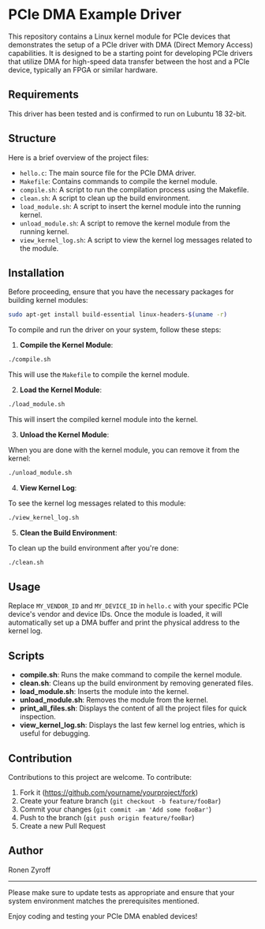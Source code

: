 # PCIe DMA Example Driver

This repository contains a Linux kernel module for PCIe devices that demonstrates the setup of a PCIe driver with DMA (Direct Memory Access) capabilities. It is designed to be a starting point for developing PCIe drivers that utilize DMA for high-speed data transfer between the host and a PCIe device, typically an FPGA or similar hardware.

## Requirements

This driver has been tested and is confirmed to run on Lubuntu 18 32-bit.

## Structure

Here is a brief overview of the project files:

- `hello.c`: The main source file for the PCIe DMA driver.
- `Makefile`: Contains commands to compile the kernel module.
- `compile.sh`: A script to run the compilation process using the Makefile.
- `clean.sh`: A script to clean up the build environment.
- `load_module.sh`: A script to insert the kernel module into the running kernel.
- `unload_module.sh`: A script to remove the kernel module from the running kernel.
- `view_kernel_log.sh`: A script to view the kernel log messages related to the module.

## Installation

Before proceeding, ensure that you have the necessary packages for building kernel modules:

```sh
sudo apt-get install build-essential linux-headers-$(uname -r)
```

To compile and run the driver on your system, follow these steps:

1. **Compile the Kernel Module**:

```bash
./compile.sh
```

This will use the `Makefile` to compile the kernel module.

2. **Load the Kernel Module**:

```bash
./load_module.sh
```

This will insert the compiled kernel module into the kernel.

3. **Unload the Kernel Module**:

When you are done with the kernel module, you can remove it from the kernel:

```bash
./unload_module.sh
```

4. **View Kernel Log**:

To see the kernel log messages related to this module:

```bash
./view_kernel_log.sh
```

5. **Clean the Build Environment**:

To clean up the build environment after you're done:

```bash
./clean.sh
```

## Usage

Replace `MY_VENDOR_ID` and `MY_DEVICE_ID` in `hello.c` with your specific PCIe device's vendor and device IDs. Once the module is loaded, it will automatically set up a DMA buffer and print the physical address to the kernel log.

## Scripts

- **compile.sh**: Runs the make command to compile the kernel module.
- **clean.sh**: Cleans up the build environment by removing generated files.
- **load_module.sh**: Inserts the module into the kernel.
- **unload_module.sh**: Removes the module from the kernel.
- **print_all_files.sh**: Displays the content of all the project files for quick inspection.
- **view_kernel_log.sh**: Displays the last few kernel log entries, which is useful for debugging.

## Contribution

Contributions to this project are welcome. To contribute:

1. Fork it (https://github.com/yourname/yourproject/fork)
2. Create your feature branch (`git checkout -b feature/fooBar`)
3. Commit your changes (`git commit -am 'Add some fooBar'`)
4. Push to the branch (`git push origin feature/fooBar`)
5. Create a new Pull Request

## Author

Ronen Zyroff

---

Please make sure to update tests as appropriate and ensure that your system environment matches the prerequisites mentioned.

Enjoy coding and testing your PCIe DMA enabled devices!
